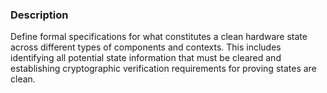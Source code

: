 ### Description

Define formal specifications for what constitutes a clean hardware state across different types of components and contexts. This includes identifying all potential state information that must be cleared and establishing cryptographic verification requirements for proving states are clean.
